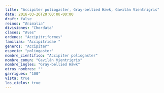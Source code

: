 ```yaml
---
title: "Accipiter poliogaster, Gray-bellied Hawk, Gavilán Vientrigris"
date: 2018-03-26T20:00:00-00:00
draft: false
reinos: "Animalia"
divisiones: "Chordata"
clases: "Aves"
ordenes: "Accipitriformes"
familias: "Accipitridae "
generos: "Accipiter"
especie: "poliogaster"
nombre_cientifico: "Accipiter poliogaster"
nombre_comun: "Gavilán Vientrigris"
nombre_ingles: "Gray-bellied Hawk"
otros_nombres: ""
garrigues: "100"
vista: true
los_cielos: true
---
```

